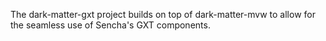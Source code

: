 The dark-matter-gxt project builds on top of dark-matter-mvw to allow for the seamless use of Sencha's GXT components.